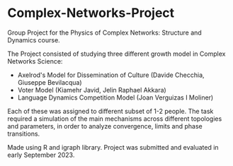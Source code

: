 # Complex-Networks-Project
Group Project for the Physics of Complex Networks: Structure and Dynamics course.

The Project consisted of studying three different growth model in Complex Networks Science:
- Axelrod's Model for Dissemination of Culture (Davide Checchia, Giuseppe Bevilacqua)
- Voter Model (Kiamehr Javid, Jelin Raphael Akkara)
- Language Dynamics Competition Model (Joan Verguizas I Moliner)

Each of these was assigned to different subset of 1-2 people. The task required a simulation of the main mechanisms across different topologies and parameters, in order to analyze convergence, limits and phase transitions.

Made using R and igraph library.
Project was submitted and evaluated in early September 2023.
